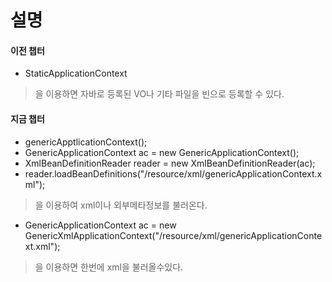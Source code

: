 # 설명 

#### 이전 챕터
- StaticApplicationContext
> 을 이용하면 자바로 등록된 VO나 기타 파일을 빈으로 등록할 수 있다.

#### 지금 챕터
- genericApptlicationContext();
- GenericApplicationContext ac = new GenericApplicationContext();
- XmlBeanDefinitionReader reader = new XmlBeanDefinitionReader(ac);
- reader.loadBeanDefinitions("/resource/xml/genericApplicationContext.xml");
> 을 이용하여 xml이나 외부메타정보를 불러온다.

 - GenericApplicationContext ac = new GenericXmlApplicationContext("/resource/xml/genericApplicationContext.xml");
 > 을 이용하면 한번에 xml을 불러올수있다.
